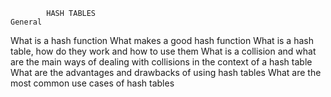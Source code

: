 			HASH TABLES
	General
What is a hash function
What makes a good hash function
What is a hash table, how do they work and how to use them
What is a collision and what are the main ways of dealing with collisions in the context of a hash table
What are the advantages and drawbacks of using hash tables
What are the most common use cases of hash tables
